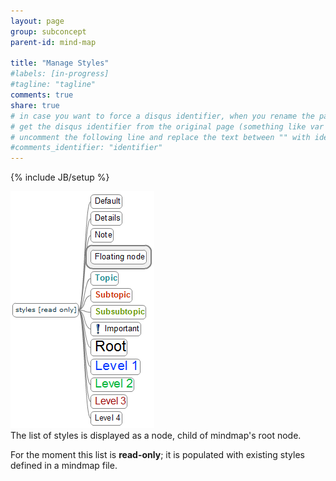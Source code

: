 ```yaml
---
layout: page
group: subconcept
parent-id: mind-map

title: "Manage Styles"
#labels: [in-progress]
#tagline: "tagline"
comments: true
share: true
# in case you want to force a disqus identifier, when you rename the page
# get the disqus identifier from the original page (something like var disqus_identifier = 'ident';),
# uncomment the following line and replace the text between "" with ident
#comments_identifier: "identifier"
---
```


{% include JB/setup %}

<img class="img-thumbnail center-block pull-right" src="mm_styles.png"/>

<div markdown="1" class="clearfix">
The list of styles is displayed as a node, child of mindmap's root node. 

For the moment this list is **read-only**; it is populated with existing styles defined in a mindmap file.
</div>